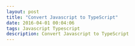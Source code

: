 ```yaml
---
layout: post
title: "Convert Javascript to TypeScript"
date: 2016-04-01 00:04:06
tags: Javascript Typescript
description: Convert Javascript to TypeScript
---
```


